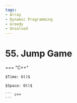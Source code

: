 ```yaml
---
tags:
- Array
- Dynamic Programming
- Greedy
- Unsolved
---
```



# 55. Jump Game

=== "C++"

    $Time: O()$

    $Space: O()$

    ``` c++
    ```